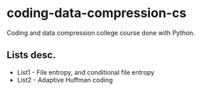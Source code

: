 # coding-data-compression-cs
Coding and data compression college course done with Python.

## Lists desc.

* List1 - File entropy, and conditional file entropy
* List2 - Adaptive Huffman coding
